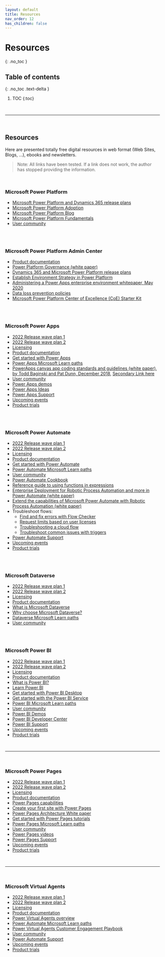 ```yaml
---
layout: default
title: Resources
nav_order: 12
has_children: false
---
```


# Resources
{: .no_toc }


## Table of contents
{: .no_toc .text-delta }

1. TOC
{:toc}

<br/>

---

<br/>

## Resources

Here are presented totally free digital resources in web format (Web Sites, Blogs, ...), ebooks and newsletters.

> Note: All links have been tested. If a link does not work, the author has stopped providing the information.

<br/>

### Microsoft Power Platform

- [Microsoft Power Platform and Dynamics 365 release plans](https://docs.microsoft.com/en-us/dynamics365/release-plans/)
- [Microsoft Power Platform Adoption](https://adoption.microsoft.com/powerplatform/)
- [Microsoft Power Platform Blog](https://cloudblogs.microsoft.com/powerplatform/)
- [Microsoft Power Platform Fundamentals](https://docs.microsoft.com/en-us/learn/paths/power-plat-fundamentals/)
- [User community](https://powerusers.microsoft.com/)


<br/>

<a id="power_platform_admin" />

<br/>


### Microsoft Power Platform Admin Center

- [Product documentation](https://learn.microsoft.com/en-us/power-platform/admin/)
- [Power Platform Governance (white paper)](https://aka.ms/powerappsadminwhitepaper) 
- [Dynamics 365 and Microsoft Power Platform release plans](https://learn.microsoft.com/en-us/dynamics365/release-plans/)
- [Establish Environment Strategy in Power Platform](https://powerapps.microsoft.com/en-us/blog/establishing-an-environment-strategy-for-microsoft-power-platform/)
- [Administering a Power Apps enterprise environment whitepaper, May 2020](https://aka.ms/powerappsadminwhitepaper)
- [Data loss prevention policies](https://learn.microsoft.com/en-us/power-platform/admin/wp-data-loss-prevention)
- [Microsoft Power Platform Center of Excellence (CoE) Starter Kit](https://docs.microsoft.com/en-us/power-platform/guidance/coe/starter-kit)


<br/>


<a id="power_apps" />

<br/>


### Microsoft Power Apps

- [2022 Release wave plan 1](https://aka.ms/Plan/2022RW1/PowerApps)
- [2022 Release wave plan 2](https://aka.ms/Plan/2022RW2/PowerApps)
- [Licensing](https://aka.ms/Licensing/PowerApps)
- [Product documentation](https://learn.microsoft.com/en-us/power-apps/)
- [Get started with Power Apps](https://learn.microsoft.com/en-us/learn/modules/get-started-with-powerapps/)
- [Power Apps Microsoft Learn paths](https://learn.microsoft.com/en-us/learn/browse/?products=power-apps&resource_type=learning%20path)
- [PowerApps canvas app coding standards and guidelines (white paper), by Todd Baginski and Pat Dunn, December 2018](https://pahandsonlab.blob.core.windows.net/documents/PowerApps%20canvas%20app%20coding%20standards%20and%20guidelines.pdf), [Secondary Link here](https://aka.ms/powerappscanvasguideline)
- [User community](https://aka.ms/Community/PowerApps)
- [Power Apps demos](https://powerapps.microsoft.com/en-us/demo/)
- [Power Apps Ideas](https://powerusers.microsoft.com/t5/Power-Apps-Ideas/idb-p/PowerAppsIdeas)
- [Power Apps Support](https://powerapps.microsoft.com/en-us/support/)
- [Upcoming events](https://aka.ms/Events/PowerApps)
- [Product trials](https://aka.ms/Trials/PowerApps)



<br/>

<a id="power_automate" />

<br/>


### Microsoft Power Automate

- [2022 Release wave plan 1](https://aka.ms/Plan/2022RW1/PowerAutomate)
- [2022 Release wave plan 2](https://aka.ms/Plan/2022RW2/PowerAutomate)
- [Licensing](https://aka.ms/Licensing/PowerAutomate)
- [Product documentation](https://learn.microsoft.com/en-us/power-automate/)
- [Get started with Power Automate](https://learn.microsoft.com/en-us/power-automate/getting-started)
- [Power Automate Microsoft Learn paths](https://learn.microsoft.com/en-us/training/browse/?expanded=power-platform&resource_type=learning%20path&products=power-automate)
- [User community](https://aka.ms/Community/PowerAutomate)
- [Power Automate Cookbook](https://powerusers.microsoft.com/t5/Power-Automate-Cookbook/bd-p/MPA_Cookbook)
- [Reference guide to using functions in expressions](
https://docs.microsoft.com/en-us/azure/logic-apps/workflow-definition-language-functions-reference)
- [Enterprise Deployment for Robotic Process Automation and more in Power Automate (white paper)](https://aka.ms/autocoeadminwhitepaper)
- [Extend the capabilities of Microsoft Power Automate with Robotic Process Automation (white paper)](https://info.microsoft.com/ww-landing-Power-Automate-White-Paper.html)
- Troubleshoot flows:
  - [Find and fix errors with Flow Checker](https://docs.microsoft.com/en-us/power-automate/error-checker)
  - [Request limits based on user licenses](https://docs.microsoft.com/en-us/power-platform/admin/api-request-limits-allocations#request-limits-based-on-user-licenses)
  - [Troubleshooting a cloud flow](https://docs.microsoft.com/en-us/power-automate/fix-flow-failures)
  - [Troubleshoot common issues with triggers](https://docs.microsoft.com/en-us/power-automate/triggers-troubleshoot)
- [Power Automate Support](https://powerautomate.microsoft.com/en-us/support/)
- [Upcoming events](https://aka.ms/Events/PowerAutomate)
- [Product trials](https://aka.ms/Trials/PowerAutomate)

<br/>

<a id="dataverse" />

<br/>


### Microsoft Dataverse

- [2022 Release wave plan 1](https://learn.microsoft.com/en-us/power-platform-release-plan/2022wave1/data-platform/)
- [2022 Release wave plan 2](https://learn.microsoft.com/en-us/power-platform-release-plan/2022wave2/data-platform/)
- [Licensing](https://learn.microsoft.com/en-us/power-platform/admin/pricing-billing-skus)
- [Product documentation](https://learn.microsoft.com/en-us/power-apps/maker/data-platform/)
- [What is Microsoft Dataverse](https://learn.microsoft.com/en-us/power-apps/maker/data-platform/data-platform-intro)
- [Why choose Microsoft Dataverse?](https://learn.microsoft.com/en-us/power-apps/maker/data-platform/why-dataverse-overview)
- [Dataverse Microsoft Learn paths](https://learn.microsoft.com/en-us/training/browse/?expanded=power-platform&products=common-data-service&resource_type=learning%20path)
- [User community](https://aka.ms/Community/dataverse)


<br/>

<a id="power_bi" />

<br/>


### Microsoft Power BI

- [2022 Release wave plan 1](https://aka.ms/Plan/2022RW1/PowerBI)
- [2022 Release wave plan 2](https://aka.ms/Plan/2022RW2/PowerBI)
- [Licensing](https://aka.ms/Licensing/PowerBI)
- [Product documentation](https://learn.microsoft.com/en-us/power-bi/)
- [What is Power BI?](https://learn.microsoft.com/en-us/power-bi/power-bi-overview)
- [Learn Power BI](https://powerbi.microsoft.com/en-us/learning/)
- [Get started with Power BI Desktop](https://learn.microsoft.com/en-us/power-bi/desktop-getting-started)
- [Get started with the Power BI Service](https://learn.microsoft.com/en-us/power-bi/service-get-started)
- [Power BI Microsoft Learn paths](https://learn.microsoft.com/en-us/training/browse/?expanded=power-platform&resource_type=learning%20path&products=power-bi)
- [User community](https://aka.ms/Community/PowerBI)
- [Power BI Demos](https://powerbi.microsoft.com/en-us/demo)
- [Power BI Developer Center](https://powerbi.microsoft.com/en-us/developers/)
- [Power BI Support](https://powerbi.microsoft.com/en-us/support/)
- [Upcoming events](https://aka.ms/Events/PowerBI)
- [Product trials](https://aka.ms/Trials/PowerBI)


<br/>

---

<a id="power_pages" />

<br/>


### Microsoft Power Pages

- [2022 Release wave plan 1](https://aka.ms/Plan/2022RW1/PowerPages)
- [2022 Release wave plan 2](https://aka.ms/Plan/2022RW2/PowerPages)
- [Licensing](https://aka.ms/Licensing/PowerApps)
- [Product documentation](https://learn.microsoft.com/en-us/power-pages/)
- [Power Pages capabilities](https://learn.microsoft.com/en-us/power-pages/capabilities)
- [Create your first site with Power Pages](https://learn.microsoft.com/en-us/power-pages/getting-started/create-manage)
- [Power Pages Architecture White paper](https://aka.ms/PowerPagesArchitecture)
- [Get started with Power Pages tutorials](https://learn.microsoft.com/en-us/power-pages/getting-started/tutorial-overview)
- [Power Pages Microsoft Learn paths](https://learn.microsoft.com/en-us/training/browse/?expanded=power-platform&resource_type=learning%20path&products=power-pages)
- [User community](https://aka.ms/Community/PowerPages)
- [Power Pages videos](https://learn.microsoft.com/en-us/power-pages/training-videos/)
- [Power Pages Support](https://powerpages.microsoft.com/en-us/support/)
- [Upcoming events](https://aka.ms/Events/PowerPages)
- [Product trials](https://aka.ms/Trials/PowerPages)

<br/>

<a id="power_virtualagents" />

---

<br/>

### Microsoft Virtual Agents

- [2022 Release wave plan 1](https://aka.ms/Plan/2022RW1/PowerVirtualAgents)
- [2022 Release wave plan 2](https://aka.ms/Plan/2022RW2/PowerVirtualAgents)
- [Licensing](https://aka.ms/Licensing/PowerVirtualAgents)
- [Product documentation](https://learn.microsoft.com/en-us/power-virtual-agents/)
- [Power Virtual Agents overview](https://learn.microsoft.com/en-us/power-virtual-agents/fundamentals-what-is-power-virtual-agents)
- [Power Automate Microsoft Learn paths](https://learn.microsoft.com/en-us/training/browse/?expanded=power-platform&resource_type=learning%20path&products=power-virtual-agents)
- [Power Virtual Agents Customer Engagement Playbook](https://aka.ms/pvaplaybook)
- [User community](https://aka.ms/Community/PowerVirtualAgents)
- [Power Automate Support](https://powervirtualagents.microsoft.com/en-us/support/)
- [Upcoming events](https://aka.ms/Events/PowerVirtualAgents)
- [Product trials](https://aka.ms/Trials/PowerVirtualAgents)

<br/>
